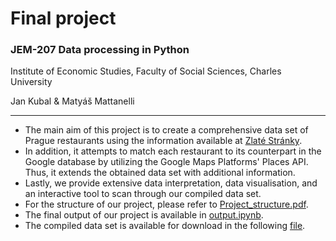 # Final project

### JEM-207 Data processing in Python

Institute of Economic Studies, Faculty of Social Sciences, Charles University

Jan Kubal & Matyáš Mattanelli

---
- The main aim of this project is to create a comprehensive data set of Prague restaurants using the information available at [Zlaté Stránky](www.zlatestranky.cz).
- In addition, it attempts to match each restaurant to its counterpart in the Google database by utilizing the Google Maps Platforms' Places API. Thus, it extends the obtained data set with additional information.
- Lastly, we provide extensive data interpretation, data visualisation, and an interactive tool to scan through our compiled data set.
- For the structure of our project, please refer to [Project_structure.pdf](Project_structure.pdf).
- The final output of our project is available in [output.ipynb](output.ipynb).
- The compiled data set is available for download in the following [file](data/restaurants_zlatestranky.csv).